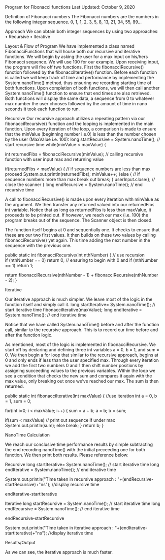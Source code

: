 Program for Fibonacci functions
Last Updated: October 9, 2020


Definition of Fibonacci numbers
The Fibonacci numbers are the numbers in the following integer sequence.
0, 1, 1, 2, 3, 5, 8, 13, 21, 34, 55, 89…

Approach
We can obtain both integer sequences by using two approaches:
•	Recursive
•	Iterative

Layout & Flow of Program
We have implemented a class named FibonacciFunctions that will house both our recursive and iterative functions. We will begin by asking the user for a max input on his/hers Fibonacci sequence. We will use 100 for our example. Upon receiving input, the program will fire off two functions. First the fibonacciRecursive() function followed by the fibonacciIterative() function. Before each function is called we will keep track of time and performance by implementing the System.nanoTime() method, thus ensuring we recording starting time of both functions. Upon completion of both functions, we will then call another System.nanoTime() function to ensure that end times are also retrieved. Both functions will display the same data, a sequence from 0 to whatever max number the user chooses followed by the amount of time in nano seconds it took each function to run.

Recursive
Our recursive approach utilizes a repeating pattern via our fibonacciRecursive() function and the looping is implemented in the main function. Upon every iteration of the loop, a comparison is made to ensure that the minValue (beginning number i.e.0) is less than the number chosen by the user (MaxValue i.e. 100):
long startRecursive = System.nanoTime(); // start recursive time
while(minValue < maxValue) {
			 
int returnedFibs = fibonacciRecursive(minValue); // calling recursive function with user input max and returning value
 
if(returnedFibs < maxValue) { // if sequence numbers are less than max proceed
	System.out.println(returnedFibs); 
	minValue++; 
	}else { // if sequence numbers more than max break out
		break;
	}
	userInput.close(); // close the scanner 
}
long endRecursive = System.nanoTime(); // end recursive time

A call to fibonacciRecursive() is made  upon every iteration with minValue as the argument. We then transfer any returned valued into our returnedFibs int variable. Notice that as long as returnedFibs is less than maxValue, it proceeds to be printed out. If however, we reach our max (i.e. 100) the program breaks out of the sequence. The Scanner object is then closed.

The function itself begins at 0 and sequentially one. It checks to ensure that these are our two first values. It then builds on these two values by calling fibonacciRecursive() yet again. This time adding the next number in the sequence with the previous one.

public static int fibonacciRecursive(int nthNumber) { // use recursion  
if (nthNumber == 0) return 0; // ensuring to begin with 0 and 
if (nthNumber == 1)  return 1; 
		 
return fibonacciRecursive(nthNumber - 1) + fibonacciRecursive(nthNumber - 2); 
}

Iterative

Our iterative approach is much simpler. We leave most of the logic in the function itself and simply call it.
long startIterative= System.nanoTime(); // start iterative time
fibonacciIterative(maxValue);
long endIterative = System.nanoTime(); // end iterative time

Notice that we have called System.nanoTime() before and after the function call, similar to the recursive approach. This is to record our time before and after the function logic.

As mentioned, most of the logic is implemented in fibonacciRecursive. We start off by declaring and defining three int variables a = 0, b = 1, and sum = 0. We then begin a for loop that similar to the recursive approach, begins at 0 and only ends if less than the user specified max. Through every iteration we add the first two numbers 0 and 1 then shift number positions by assigning succeeding values to the previous variables. Within the loop we see a condition that checks the new sum and compares it again with the max value, only breaking out once we’ve reached our max. The sum is then returned.

public static int fibonacciIterative(int maxValue) { //use iteration
int a = 0, b = 1, sum = 0;
		 
for(int i=0; i < maxValue; i++) {
sum = a + b;
 a = b;
 b = sum;
			 
 if(sum < maxValue) // print out sequence if under max
System.out.println(sum); 
else
break;
		 }
   		 return b;
	 }





NanoTime Calculation

We reach our conclusive time performance results by simple subtracting the end recording nanoTime() with the initial preceeding one for both function. We then print both results. Please reference below:

Recursive
long startIterative= System.nanoTime(); // start iterative time
long endIterative = System.nanoTime(); // end iterative time

System.out.println("Time taken in recursive approach : "+(endRecursive-startRecursive)+"ns"); //display recursive time

endIterative-startIterative

Iterative
long startRecursive = System.nanoTime(); // start iterative time
long endRecursive = System.nanoTime(); // end iterative time

endRecursive-startRecursive

System.out.println("Time taken in iterative approach : "+(endIterative-startIterative)+"ns"); //display iterative time


Results/Output

As we can see, the iterative approach is much faster.


